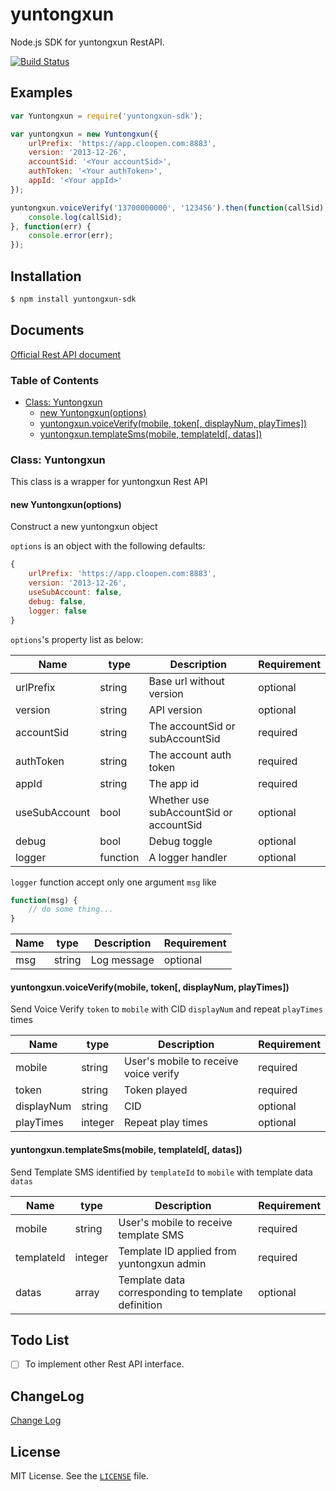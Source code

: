 # yuntongxun
Node.js SDK for yuntongxun RestAPI.

[![Build Status](https://travis-ci.org/soulwu/yuntongxun.svg?branch=master)](https://travis-ci.org/soulwu/yuntongxun)

Examples
--------

``` js
var Yuntongxun = require('yuntongxun-sdk');

var yuntongxun = new Yuntongxun({
    urlPrefix: 'https://app.cloopen.com:8883',
    version: '2013-12-26',
    accountSid: '<Your accountSid>',
    authToken: '<Your authToken>',
    appId: '<Your appId>'
});

yuntongxun.voiceVerify('13700000000', '123456').then(function(callSid) {
    console.log(callSid);
}, function(err) {
    console.error(err);
});
```

Installation
------------

``` bash
$ npm install yuntongxun-sdk
```


Documents
---------
[Official Rest API document](http://docs.yuntongxun.com/index.php/Rest%E4%BB%8B%E7%BB%8D)

### Table of Contents
- [Class: Yuntongxun](#class-yuntongxun)
    - [new Yuntongxun(options)](#new-yuntongxunoptions)
    - [yuntongxun.voiceVerify(mobile, token[, displayNum, playTimes])](#yuntongxunvoiceverifymobile-token-displaynum-playtimes)
    - [yuntongxun.templateSms(mobile, templateId[, datas])](#yuntongxuntemplatesmsmobile-templateid-datas)

### Class: Yuntongxun
This class is a wrapper for yuntongxun Rest API

#### new Yuntongxun(options)
Construct a new yuntongxun object

`options` is an object with the following defaults:

``` js
{
    urlPrefix: 'https://app.cloopen.com:8883',
    version: '2013-12-26',
    useSubAccount: false,
    debug: false,
    logger: false
}
```

`options`'s property list as below:

| Name          | type     | Description                             | Requirement |
| ------------- | -------- | --------------------------------------- | ----------- |
| urlPrefix     | string   | Base url without version                | optional    |
| version       | string   | API version                             | optional    |
| accountSid    | string   | The accountSid or subAccountSid         | required    |
| authToken     | string   | The account auth token                  | required    |
| appId         | string   | The app id                              | required    |
| useSubAccount | bool     | Whether use subAccountSid or accountSid | optional    |
| debug         | bool     | Debug toggle                            | optional    |
| logger        | function | A logger handler                        | optional    |

`logger` function accept only one argument `msg` like

``` js
function(msg) {
    // do some thing...
}
```

| Name | type   | Description | Requirement |
| ---- | ------ | ----------- | ----------- |
| msg  | string | Log message | optional    |

#### yuntongxun.voiceVerify(mobile, token[, displayNum, playTimes])
Send Voice Verify `token` to `mobile` with CID `displayNum` and repeat `playTimes` times

| Name       | type     | Description                           | Requirement |
| ---------- | -------- | ------------------------------------- | ----------- |
| mobile     | string   | User's mobile to receive voice verify | required    |
| token      | string   | Token played                          | required    |
| displayNum | string   | CID                                   | optional    |
| playTimes  | integer  | Repeat play times                     | optional    |

#### yuntongxun.templateSms(mobile, templateId[, datas])
Send Template SMS identified by `templateId` to `mobile` with template data `datas`

| Name       | type     | Description                                        | Requirement |
| ---------- | -------- | -------------------------------------------------- | ----------- |
| mobile     | string   | User's mobile to receive template SMS              | required    |
| templateId | integer  | Template ID applied from yuntongxun admin          | required    |
| datas      | array    | Template data corresponding to template definition | optional    |


Todo List
---------
 - [ ] To implement other Rest API interface.


ChangeLog
---------
[Change Log](CHANGELOG.md)

License
-------

MIT License. See the [`LICENSE`](LICENSE) file.


